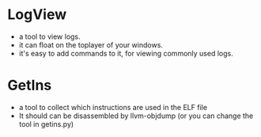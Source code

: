 # LogView
* a tool to view logs.
* it can float on the toplayer of your windows.
* it's easy to add commands to it, for viewing commonly used logs.

# GetIns
* a tool to collect which instructions are used in the ELF file
* It should can be disassembled by llvm-objdump (or you can change the tool in getins.py)



